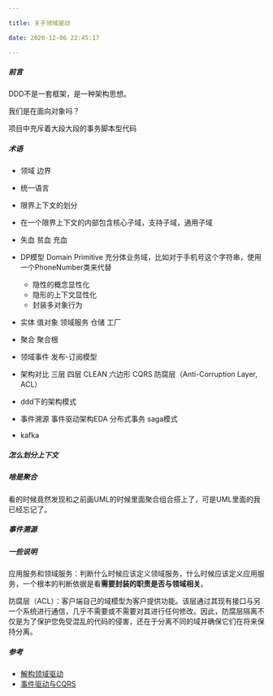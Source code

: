 ```yaml
---

title: 关于领域驱动

date: 2020-12-06 22:45:17

---
```


##### 前言

DDD不是一套框架，是一种架构思想。

我们是在面向对象吗？

项目中充斥着大段大段的事务脚本型代码


##### 术语

- 领域 边界 

- 统一语言

- 限界上下文的划分

- 在一个限界上下文的内部包含核心子域，支持子域，通用子域

- 失血 贫血 充血

- DP模型 Domain Primitive  充分体业务域，比如对于手机号这个字符串，使用一个PhoneNumber类来代替

  - 隐性的概念显性化
  - 隐形的上下文显性化
  - 封装多对象行为

- 实体 值对象 领域服务 仓储 工厂

- 聚合 聚合根

- 领域事件 发布-订阅模型

- 架构对比 三层 四层  CLEAN 六边形 CQRS  防腐层（Anti-Corruption Layer, ACL）

- ddd下的架构模式 

- 事件溯源  事件驱动架构EDA  分布式事务 saga模式

- kafka

  


##### 怎么划分上下文

##### 啥是聚合

看的时候竟然发现和之前画UML的时候里面聚合组合搭上了，可是UML里面的我已经忘记了。

##### 事件溯源





##### 一些说明

应用服务和领域服务：判断什么时候应该定义领域服务，什么时候应该定义应用服务，一个根本的判断依据是看**需要封装的职责是否与领域相关**。

防腐层（ACL）：客户端自己的域模型为客户提供功能。该层通过其现有接口与另一个系统进行通信，几乎不需要或不需要对其进行任何修改。因此，防腐层隔离不仅是为了保护您免受混乱的代码的侵害，还在于分离不同的域并确保它们在将来保持分离。

##### 参考

- [解构领域驱动](http://zhangyi.xyz/categories/DDD/)
- [事件驱动与CQRS](https://mp.weixin.qq.com/s/Z3uJhxJGDif3qN5OlE_woA)